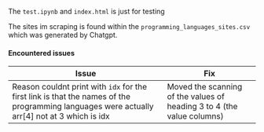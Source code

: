 The <code>test.ipynb</code> and <code>index.html</code> is just for testing

The sites im scraping is found within the <code>programming_languages_sites.csv</code> which was generated by Chatgpt.

#### Encountered issues
<table>
  <thead>
    <tr>
      <th>Issue</th>
      <th>Fix</th>
    </tr>
  </thead>
  <tbody>
    <tr>
      <td>Reason couldnt print with <code>idx</code> for the first link is that the names of the programming languages were actually arr[4] not at 3 which is idx</td>
      <td>Moved the scanning of the values of heading 3 to 4 (the value columns)</td>
    </tr>
  </tbody>
</table>